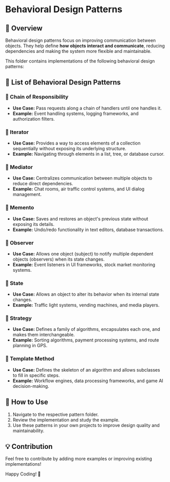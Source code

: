 # Behavioral Design Patterns

## 🧠 Overview
Behavioral design patterns focus on improving communication between objects. They help define **how objects interact and communicate**, reducing dependencies and making the system more flexible and maintainable.

This folder contains implementations of the following behavioral design patterns:

## 📂 List of Behavioral Design Patterns

### 🔗 Chain of Responsibility
- **Use Case:** Pass requests along a chain of handlers until one handles it.
- **Example:** Event handling systems, logging frameworks, and authorization filters.

### 🔄 Iterator
- **Use Case:** Provides a way to access elements of a collection sequentially without exposing its underlying structure.
- **Example:** Navigating through elements in a list, tree, or database cursor.

### 🤝 Mediator
- **Use Case:** Centralizes communication between multiple objects to reduce direct dependencies.
- **Example:** Chat rooms, air traffic control systems, and UI dialog management.

### 📝 Memento
- **Use Case:** Saves and restores an object's previous state without exposing its details.
- **Example:** Undo/redo functionality in text editors, database transactions.

### 👀 Observer
- **Use Case:** Allows one object (subject) to notify multiple dependent objects (observers) when its state changes.
- **Example:** Event listeners in UI frameworks, stock market monitoring systems.

### 🔄 State
- **Use Case:** Allows an object to alter its behavior when its internal state changes.
- **Example:** Traffic light systems, vending machines, and media players.

### 🎯 Strategy
- **Use Case:** Defines a family of algorithms, encapsulates each one, and makes them interchangeable.
- **Example:** Sorting algorithms, payment processing systems, and route planning in GPS.

### 📜 Template Method
- **Use Case:** Defines the skeleton of an algorithm and allows subclasses to fill in specific steps.
- **Example:** Workflow engines, data processing frameworks, and game AI decision-making.

## 🚀 How to Use
1. Navigate to the respective pattern folder.
2. Review the implementation and study the example.
3. Use these patterns in your own projects to improve design quality and maintainability.

## 💡 Contribution
Feel free to contribute by adding more examples or improving existing implementations!

Happy Coding! 🚀

